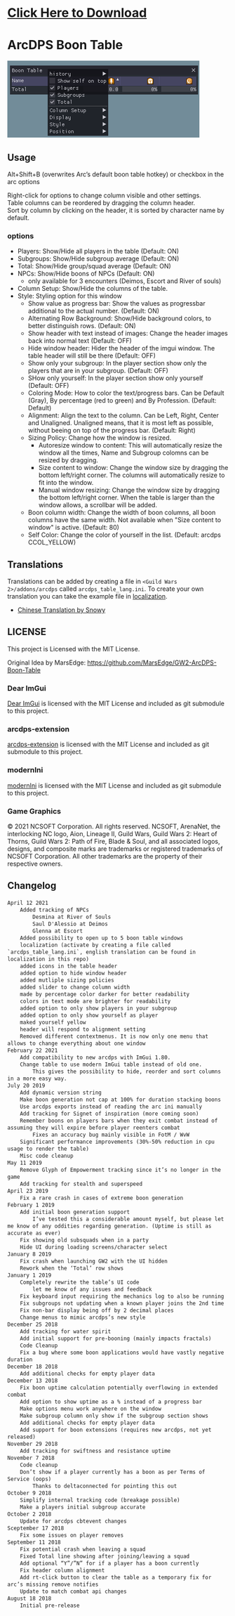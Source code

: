 # [Click Here to Download](/../../releases)

# ArcDPS Boon Table

![preview](Screenshot.png)

## Usage

Alt+Shift+B (overwrites Arc’s default boon table hotkey) or checkbox in the arc options

Right-click for options to change column visible and other settings.  
Table columns can be reordered by dragging the column header.  
Sort by column by clicking on the header, it is sorted by character name by default.

### options
- Players: Show/Hide all players in the table (Default: ON)
- Subgroups: Show/Hide subgroup average (Default: ON)
- Total: Show/Hide group/squad average (Default: ON)
- NPCs: Show/Hide boons of NPCs (Default: ON)
    - only available for 3 encounters (Deimos, Escort and River of souls)
- Column Setup: Show/Hide the columns of the table.
- Style: Styling option for this window
    - Show value as progress bar: Show the values as progressbar additional to the actual number. (Default: ON)
    - Alternating Row Background: Show/Hide background colors, to better distinguish rows. (Default: ON)
    - Show header with text instead of images: Change the header images back into normal text (Default: OFF)
    - Hide window header: Hider the header of the imgui window. The table header will still be there (Default: OFF)
    - Show only your subgroup: In the player section show only the players that are in your subgroup. (Default: OFF)
    - SHow only yourself: In the player section show only yourself (Default: OFF)
    - Coloring Mode: How to color the text/progress bars. Can be Default (Gray), By percentage (red to green) and By Profession. (Default: Default)
    - Alignment: Align the text to the column. Can be Left, Right, Center and Unaligned. Unaligned means, that it is most left as possible, without beeing on top of the progress bar. (Default: Right)
    - Sizing Policy: Change how the window is resized.
        - Autoresize window to content: This will automatically resize the window all the times, Name and Subgroup colomns can be resized by dragging.
        - Size content to window: Change the window size by dragging the bottom left/right corner. The columns will automatically resize to fit into the window.
        - Manual window resizing: Change the window size by dragging the bottom left/right corner. When the table is larger than the window allows, a scrollbar will be added.
    - Boon column width: Change the width of boon columns, all boon columns have the same width. Not available when "Size content to window" is active. (Default: 80)
    - Self Color: Change the color of yourself in the list. (Default: arcdps CCOL_YELLOW)

## Translations
Translations can be added by creating a file in `<Guild Wars 2>/addons/arcdps` called `arcdps_table_lang.ini`.
To create your own translation you can take the example file in [localization](/localization).

- [Chinese Translation by Snowy](https://github.com/Snowy1794/Arcdps-boon-table-translation-Chinese-simplified)

## LICENSE
This project is Licensed with the MIT License.

Original Idea by MarsEdge: https://github.com/MarsEdge/GW2-ArcDPS-Boon-Table

### Dear ImGui
[Dear ImGui](https://github.com/ocornut/imgui) is licensed with the MIT License and included as git submodule to this project.

### arcdps-extension
[arcdps-extension](https://github.com/knoxfighter/arcdps-extension) is licensed with the MIT License and included as git submodule to this project.

### modernIni
[modernIni](https://github.com/knoxfighter/modernIni) is licensed with the MIT License and included as git submodule to this project.

### Game Graphics
© 2021 NCSOFT Corporation. All rights reserved. NCSOFT, ArenaNet, the interlocking NC logo, Aion, Lineage II, Guild Wars, Guild Wars 2: Heart of Thorns, Guild Wars 2: Path of Fire, Blade & Soul, and all associated logos, designs, and composite marks are trademarks or registered trademarks of NCSOFT Corporation. All other trademarks are the property of their respective owners. 

## Changelog
    
    April 12 2021
        Added tracking of NPCs
            Desmina at River of Souls
            Saul D'Alessio at Deimos
            Glenna at Escort
        Added possibility to open up to 5 boon table windows
        localization (activate by creating a file called `arcdps_table_lang.ini`, english translation can be found in localization in this repo)
        added icons in the table header
        added option to hide window header
        added mutliple sizing policies
        added slider to change column width
        made by percentage color darker for better readability
        colors in text mode are brighter for readability
        added option to only show players in your subgroup
        added option to only show yourself as player
        maked yourself yellow
        header will respond to alignment setting
        Removed different contextmenus. It is now only one menu that allows to change everything about one window
    February 22 2021
        Add compatibility to new arcdps with ImGui 1.80.
        Change table to use modern ImGui table instead of old one.
            This gives the possibility to hide, reorder and sort columns in a more easy way.
    July 20 2019
        Add dynamic version string
        Make boon generation not cap at 100% for duration stacking boons
        Use arcdps exports instead of reading the arc ini manually
        Add tracking for Signet of inspiration (more coming soon)
        Remember boons on players bars when they exit combat instead of assuming they will expire before player reenters combat
            Fixes an accuracy bug mainly visible in FotM / WvW
        Significant performance improvements (30%-50% reduction in cpu usage to render the table)
        Misc code cleanup
    May 11 2019
        Remove Glyph of Empowerment tracking since it’s no longer in the game
        Add tracking for stealth and superspeed
    April 23 2019
        Fix a rare crash in cases of extreme boon generation
    February 1 2019
        Add initial boon generation support
            I’ve tested this a considerable amount myself, but please let me know of any oddities regarding generation. (Uptime is still as accurate as ever)
        Fix showing old subsquads when in a party
        Hide UI during loading screens/character select
    January 8 2019
        Fix crash when launching GW2 with the UI hidden
        Rework when the ‘Total’ row shows
    January 1 2019
        Completely rewrite the table’s UI code
            let me know of any issues and feedback
        Fix keyboard input requiring the mechanics log to also be running
        Fix subgroups not updating when a known player joins the 2nd time
        Fix non-bar display being off by 2 decimal places
        Change menus to mimic arcdps’s new style
    December 25 2018
        Add tracking for water spirit
        Add initial support for pre-booning (mainly impacts fractals)
        Code Cleanup
        Fix a bug where some boon applications would have vastly negative duration
    December 18 2018
        Add additional checks for empty player data
    December 13 2018
        Fix boon uptime calculation potentially overflowing in extended combat
        Add option to show uptime as a % instead of a progress bar
        Make options menu work anywhere on the window
        Make subgroup column only show if the subgroup section shows
        Add additional checks for empty player data
        Add support for boon extensions (requires new arcdps, not yet released)
    November 29 2018
        Add tracking for swiftness and resistance uptime
    November 7 2018
        Code cleanup
        Don’t show if a player currently has a boon as per Terms of Service (oops)
            Thanks to deltaconnected for pointing this out
    October 9 2018
        Simplify internal tracking code (breakage possible)
        Make a players initial subgroup accurate
    October 2 2018
        Update for arcdps cbtevent changes
    Sceptember 17 2018
        Fix some issues on player removes
    September 11 2018
        Fix potential crash when leaving a squad
        Fixed Total line showing after joining/leaving a squad
        Add optional “Y”/”N” for if a player has a boon currently
        Fix header column alignment
        Add rt-click button to clear the table as a temporary fix for arc’s missing remove notifies
        Update to match combat api changes
    August 18 2018
        Initial pre-release

